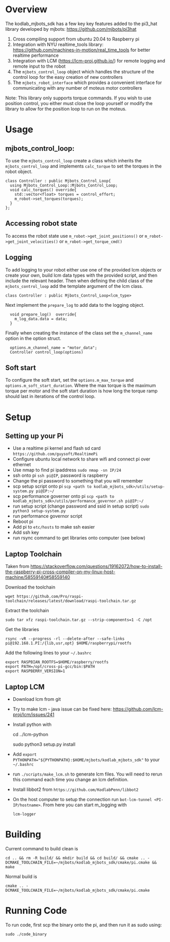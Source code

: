 # Overview
The kodlab_mjbots_sdk has a few key key features added to the 
pi3_hat library developed by mjbots: https://github.com/mjbots/pi3hat
1. Cross compiling support from ubuntu 20.04 to Raspberry pi
2. Integration with NYU realtime_tools library: https://github.com/machines-in-motion/real_time_tools 
for better realtime performance
3. Integration with LCM (https://lcm-proj.github.io/) for remote logging and remote input to the robot
4.  The `mjbots_control_loop` object which handles the structure of the control loop for
the easy creation of new controllers
5. The `mjbots_robot_interface` which provides a convenient interface for communicating with any number
of moteus motor controllers 

Note: This library only supports torque commands. If you wish to use
position control, you either must close the loop yourself or modify the 
library to allow for the position loop to run on the moteus.

# Usage
## mjbots_control_loop:
To use the `mjbots_control_loop` create a class which inherits the `mjbots_control_loop`
and implements `calc_torque` to set the torques in the robot object. 

    class Controller : public Mjbots_Control_Loop{
      using Mjbots_Control_Loop::Mjbots_Control_Loop;
      void calc_torques() override{
        std::vector<float> torques = control_effort;
        m_robot->set_torques(torques);
      }    
    };

## Accessing robot state
To access the robot state use `m_robot->get_joint_positions()` or `m_robot->get_joint_velocities()`
or `m_robot->get_torque_cmd()`

## Logging
To add logging to your robot either use one of the provided lcm objects or create your own, build
lcm data types with the provided script, and then include the relevant header. Then when defining
the child class of the `mjbots_control_loop` add the template argument of the lcm class.
 
    class Controller : public Mjbots_Control_Loop<lcm_type>
 
Next implement the `prepare_log` to add data to the logging object.

      void prepare_log()  override{
        m_log_data.data = data;
      }
 
Finally when creating the instance of the class set the `m_channel_name` option in the option struct.

      options.m_channel_name = "motor_data";
      Controller control_loop(options)

## Soft start
To configure the soft start, set the `options.m_max_torque` and `options.m_soft_start_duration`. Where the
max torque is the maximum torque per motor and the soft start duration is how long the torque ramp should last
in iterations of the control loop. 

# Setup

## Setting up your Pi
* Use a realtime pi kernel and flash sd card `https://github.com/guysoft/RealtimePi`
* Configure ubuntu local network to share wifi and connect pi over ethernet
* Use nmap to find pi ipaddress `sudo nmap -sn IP/24`
* ssh onto pi `ssh pi@IP`, password is raspberry
* Change the pi password to something that you will remember
* scp setup script onto pi `scp <path to kodlab_mjbots_sdk>/utils/setup-system.py pi@IP:~/`
* scp performance governer onto pi `scp <path to kodlab_mjbots_sdk>/utils/performance_governor.sh pi@IP:~/`
* run setup script (change password and ssid in setup script) `sudo python3 setup-system.py`
* run performance governor script
* Reboot pi
* Add pi to `etc/hosts` to make ssh easier
* Add ssh key
* run rsync command to get libraries onto computer (see below)


## Laptop Toolchain 
Taken from https://stackoverflow.com/questions/19162072/how-to-install-the-raspberry-pi-cross-compiler-on-my-linux-host-machine/58559140#58559140

Download the toolchain

    wget https://github.com/Pro/raspi-toolchain/releases/latest/download/raspi-toolchain.tar.gz

Extract the toolchain

    sudo tar xfz raspi-toolchain.tar.gz --strip-components=1 -C /opt

Get the libraries

    rsync -vR --progress -rl --delete-after --safe-links pi@192.168.1.PI:/{lib,usr,opt} $HOME/raspberrypi/rootfs

Add the following lines to your `~/.bashrc`

    export RASPBIAN_ROOTFS=$HOME/raspberry/rootfs
    export PATH=/opt/cross-pi-gcc/bin:$PATH
    export RASPBERRY_VERSION=1


## Laptop LCM
* Download lcm from git
* Try to make lcm - java issue can be fixed here: https://github.com/lcm-proj/lcm/issues/241 
* Install python with
    
    
    cd ../lcm-python
    
    sudo python3 setup.py install
* Add `export PYTHONPATH="${PYTHONPATH}:$HOME/mjbots/kodlab_mjbots_sdk"` to your `~/.bashrc`
* run `./scripts/make_lcm.sh` to generate lcm files. You will need to rerun this command each time you change an lcm definition.
* Install libbot2 from `https://github.com/KodlabPenn/libbot2`

* On the host computer to setup the connection run `bot-lcm-tunnel <PI-IP/hostname>`. From here you can start m_logging with


      lcm-logger


# Building
Current command to build clean is

    cd .. && rm -R build/ && mkdir build && cd build/ && cmake .. -DCMAKE_TOOLCHAIN_FILE=~/mjbots/kodlab_mjbots_sdk/cmake/pi.cmake && make

Normal build is 

    cmake .. -DCMAKE_TOOLCHAIN_FILE=~/mjbots/kodlab_mjbots_sdk/cmake/pi.cmake

# Running Code
To run code, first scp the binary onto the pi, and then run it as sudo using:

    sudo ./code_binary
